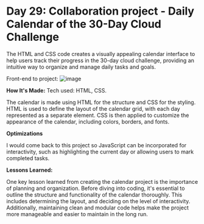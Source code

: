 # **Day 29: Collaboration project - Daily Calendar of the 30-Day Cloud Challenge**

The HTML and CSS code creates a visually appealing calendar interface to help users track their progress in the 30-day cloud challenge, providing an intuitive way to organize and manage daily tasks and goals.

Front-end to project: ![image](https://github.com/BrittanyTAMU/30-Day-of-Cloud-Challenge/assets/150837663/e998a63c-3c89-4197-abe2-9ecad5547b00)


**How It's Made:**
Tech used: HTML, CSS.


The calendar is made using HTML for the structure and CSS for the styling. HTML is used to define the layout of the calendar grid, with each day represented as a separate element. CSS is then applied to customize the appearance of the calendar, including colors, borders, and fonts.

**Optimizations**

I would come back to this project so JavaScript can be incorporated for interactivity, such as highlighting the current day or allowing users to mark completed tasks.


**Lessons Learned:**

One key lesson learned from creating the calendar project is the importance of planning and organization. Before diving into coding, it's essential to outline the structure and functionality of the calendar thoroughly. This includes determining the layout, and deciding on the level of interactivity. Additionally, maintaining clean and modular code helps make the project more manageable and easier to maintain in the long run. 

